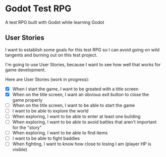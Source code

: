 # Godot Test RPG
A test RPG built with Godot while learning Godot

## User Stories
I want to establish some goals for this test RPG
so I can avoid going on wild tangents and burning out on this test project.

I'm going to use User Stories, because I want to see how well that works for game development.

Here are User Stories (work in progress):
* [x] When I start the game, I want to be greated with a title screen
* [x] When on the title screen, I want an obvious exit button to close the game properly
* [ ] When on the title screen, I want to be able to start the game
* [ ] I want to be able to explore the world
* [ ] When exploring, I want to be able to enter at least one building
* [ ] When exploring, I want to be able to avoid battles that aren't important for the "story"
* [ ] When exploring, I want to be able to find items
* [ ] I want to be able to fight baddies
* [ ] When fighting, I want to know how close to losing I am (player HP is visible)
